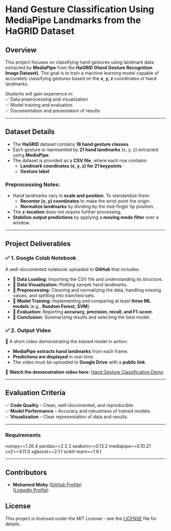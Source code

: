 # **Hand Gesture Classification Using MediaPipe Landmarks from the HaGRID Dataset**

## **Overview**
This project focuses on classifying hand gestures using landmark data extracted by **MediaPipe** from the **HaGRID (Hand Gesture Recognition Image Dataset)**. The goal is to train a machine learning model capable of accurately classifying gestures based on the **x, y, z** coordinates of hand landmarks.

Students will gain experience in:  
✅ Data preprocessing and visualization  
✅ Model training and evaluation  
✅ Documentation and presentation of results  

---

## **Dataset Details**
- The **HaGRID** dataset contains **18 hand gesture classes**.
- Each gesture is represented by **21 hand landmarks** (x, y, z) extracted using **MediaPipe**.
- The dataset is provided as a **CSV file**, where each row contains:  
  - **Landmark coordinates (x, y, z) for 21 keypoints**  
  - **Gesture label**  

### **Preprocessing Notes:**
- Hand landmarks vary in **scale and position**. To standardize them:  
  - **Recenter (x, y) coordinates** to make the wrist point the origin.  
  - **Normalize landmarks** by dividing by the mid-finger tip position.  
- The **z-location** does not require further processing.  
- **Stabilize output predictions** by applying a **moving mode filter** over a window.  

---

## **Project Deliverables**
### ✅ **1. Google Colab Notebook**
A well-documented notebook uploaded to **GitHub** that includes:  
- 📌 **Data Loading:** Importing the CSV file and understanding its structure.  
- 📌 **Data Visualization:** Plotting sample hand landmarks.  
- 📌 **Preprocessing:** Cleaning and normalizing the data, handling missing values, and splitting into train/test sets.  
- 📌 **Model Training:** Implementing and comparing at least **three ML models** (e.g., **Random Forest, SVM**).  
- 📌 **Evaluation:** Reporting **accuracy, precision, recall, and F1-score**.  
- 📌 **Conclusion:** Summarizing results and selecting the best model.  

### ✅ **2. Output Video**
🎥 A short video demonstrating the trained model in action:  
- **MediaPipe extracts hand landmarks** from each frame.  
- **Predictions are displayed** in real-time.  
- The video must be uploaded to **Google Drive** with a **public link**.  

📌 **Watch the demonstration video here:** [Hand Gesture Classification Demo](https://drive.google.com/file/d/1wyZIUwyqijr3Z_Y1rER77UWRb4dP_SCM/view?usp=sharing)  

---

## **Evaluation Criteria**
✅ **Code Quality** – Clean, well-documented, and reproducible.  
✅ **Model Performance** – Accuracy and robustness of trained models.  
✅ **Visualization** – Clear representation of data and results.  

---

### Requirements

numpy==1.26.4
pandas==2.2.3
seaborn==0.13.2
mediapipe==0.10.21
cv2==4.11.0
xgboost==2.1.1
scikit-learn==1.6.1

---

## Contributors
- **Mohamed Mohy** ([GitHub Profile](https://github.com/iDourgham))  
                   ([LinkedIn Profile](https://www.linkedin.com/in/eng-m-mohy/))

## License
This project is licensed under the MIT License - see the [LICENSE](LICENSE) file for details.

